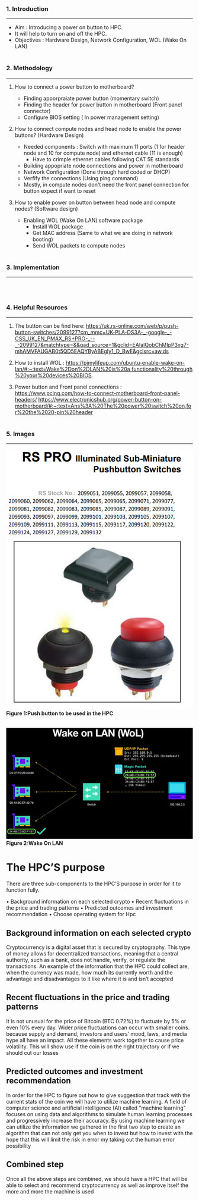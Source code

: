 ### **1. Introduction**
 ---
- Aim : Introducing a power on button to HPC.
- It will help to turn on and off the HPC.
- Objectives : Hardware Design, Network Configuration, WOL (Wake On LAN) 
<br><br>


 ### **2. Methodology**
 ---
1. How to connect a power button to motherboard?
    - Finding apporpraiate power button (momentary switch)
    - Finding the header for power button in motherboard (Front panel connector)
    - Configure BIOS setting ( In power management setting)

2. How to connect compute nodes and head node to enable the power buttons? (Hardware Design)
    - Needed components : Switch with maximum 11 ports (1 for header node and 10 for compute node) and ethernet cable (11 is enough)
        - Have to crimple ethernet cables following CAT 5E standards
    - Building appopriate node connections and power in motherboard
    - Network Configuration (Done through hard coded or DHCP)
    - Verfify the connections (Using ping command)
    - Mostly, in compute nodes don't need the front panel connection for button expect if want to reset 

3. How to enable power on button between head node and compute nodes? (Software design)
    - Enabling WOL (Wake On LAN) software package
        - Install WOL package
        - Get MAC address           (Same to what we are doing in network booting)
        - Send WOL packets to compute nodes
<br><br>


 ### **3. Implementation**
 ---


<br><br>


 ### **4. Helpful Resources**
 ---
1. The button can be find here: https://uk.rs-online.com/web/p/push-button-switches/2099127?cm_mmc=UK-PLA-DS3A-_-google-_-CSS_UK_EN_PMAX_RS+PRO-_--_-2099127&matchtype=&&gad_source=1&gclid=EAIaIQobChMIpP3xg7-mhAMVFAUGAB0t5QD5EAQYByABEgIy1_D_BwE&gclsrc=aw.ds

2. How to install WOL : https://pimylifeup.com/ubuntu-enable-wake-on-lan/#:~:text=Wake%2Don%2DLAN%20is%20a,functionality%20through%20your%20devices%20BIOS.

3. Power button and Front panel connections : https://www.pcinq.com/how-to-connect-motherboard-front-panel-headers/
                            https://www.electronicshub.org/power-button-on-motherboard/#:~:text=Ans%3A%20The%20power%20switch%20on,for%20the%2020-pin%20header
<br><br>


 ### **5. Images**
 ---
![Push button](PushButton.png)<br>
<b>Figure 1:Push button to be used in the HPC</b>
<br><br>


![Wake On LAN setup](WakeonLan.png)<br>
<b>Figure 2:Wake On LAN</b>
<br>

# The HPC’S purpose 
There are three sub-components to the HPC’S purpose in order for it to function fully. 

•	Background information on each selected crypto 
•	Recent fluctuations in the price and trading patterns 
•	Predicted outcomes and investment recommendation 
•	Choose operating system for Hpc 

## Background information on each selected crypto 
Cryptocurrency is a digital asset that is secured by cryptography. This type of money allows for decentralized transactions, meaning that a central authority, such as a bank, does not handle, verify, or regulate the transactions. An example of the information that the HPC could collect are, when the currency was made, how much its currently worth and the advantage and disadvantages to it like where it is and isn’t accepted

## Recent fluctuations in the price and trading patterns 
It is not unusual for the price of Bitcoin (BTC 0.72%) to fluctuate by 5% or even 10% every day. Wider price fluctuations can occur with smaller coins. because supply and demand, investors and users’ mood, laws, and media hype all have an impact. All these elements work together to cause price volatility. This will show use if the coin is on the right trajectory or if we should cut our losses 

## Predicted outcomes and investment recommendation 
In order for the HPC to figure out how to give suggestion that track with the current stats of the coin we will have to utilize machine learning. A field of computer science and artificial intelligence (AI) called "machine learning" focuses on using data and algorithms to simulate human learning processes and progressively increase their accuracy. By using machine learning we can utilize the information we gathered in the first two step to create an algorithm that can not only get you when to invest but how to invest with the hope that this will limit the risk in error my taking out the human error possibility 

## Combined step
Once all the above steps are combined, we should have a HPC that will be able to select and recommend cryptocurrency as well as improve itself the more and more the machine is used 


